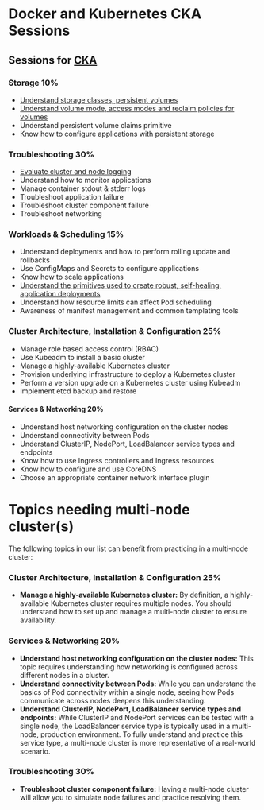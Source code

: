 # Docker and Kubernetes CKA Sessions

## Sessions for [CKA](https://training.linuxfoundation.org/certification/certified-kubernetes-administrator-cka/)

### Storage 10%
- [Understand storage classes, persistent volumes](#/show/%24docker-training%2Fcka-prep%2F1.1.md)
- [Understand volume mode, access modes and reclaim policies for volumes](#/show/%24docker-training%2Fcka-prep%2F1.2.md)
- Understand persistent volume claims primitive
- Know how to configure applications with persistent storage

### Troubleshooting 30%
- [Evaluate cluster and node logging](#/show/%24docker-training%2Fcka-prep%2F2.1.md)
- Understand how to monitor applications
- Manage container stdout & stderr logs
- Troubleshoot application failure
- Troubleshoot cluster component failure
- Troubleshoot networking

### Workloads & Scheduling 15%
- Understand deployments and how to perform rolling update and rollbacks
- Use ConfigMaps and Secrets to configure applications
- Know how to scale applications
- [Understand the primitives used to create robust, self-healing, application deployments](#/show/%24docker-training%2Fcka-prep%2F3.4.md)
- Understand how resource limits can affect Pod scheduling
- Awareness of manifest management and common templating tools

### Cluster Architecture, Installation & Configuration 25%
- Manage role based access control (RBAC)
- Use Kubeadm to install a basic cluster
- Manage a highly-available Kubernetes cluster
- Provision underlying infrastructure to deploy a Kubernetes cluster
- Perform a version upgrade on a Kubernetes cluster using Kubeadm
- Implement etcd backup and restore

#### Services & Networking 20%
- Understand host networking configuration on the cluster nodes
- Understand connectivity between Pods
- Understand ClusterIP, NodePort, LoadBalancer service types and endpoints
- Know how to use Ingress controllers and Ingress resources
- Know how to configure and use CoreDNS
- Choose an appropriate container network interface plugin


# Topics needing multi-node cluster(s)

The following topics in our list can benefit from practicing in a multi-node cluster:

### Cluster Architecture, Installation & Configuration 25%
- **Manage a highly-available Kubernetes cluster:** By definition, a highly-available Kubernetes cluster requires multiple nodes. You should understand how to set up and manage a multi-node cluster to ensure availability.

### Services & Networking 20%
- **Understand host networking configuration on the cluster nodes:** This topic requires understanding how networking is configured across different nodes in a cluster.
- **Understand connectivity between Pods:** While you can understand the basics of Pod connectivity within a single node, seeing how Pods communicate across nodes deepens this understanding.
- **Understand ClusterIP, NodePort, LoadBalancer service types and endpoints:** While ClusterIP and NodePort services can be tested with a single node, the LoadBalancer service type is typically used in a multi-node, production environment. To fully understand and practice this service type, a multi-node cluster is more representative of a real-world scenario.

### Troubleshooting 30%
- **Troubleshoot cluster component failure:** Having a multi-node cluster will allow you to simulate node failures and practice resolving them.
